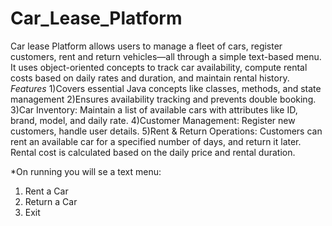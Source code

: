 # Car_Lease_Platform
Car lease Platform allows users to manage a fleet of cars, register customers, rent and return vehicles—all through a simple text-based menu. It uses object-oriented concepts to track car availability, compute rental costs based on daily rates and duration, and maintain rental history.
*Features*
1)Covers essential Java concepts like classes, methods, and state management
2)Ensures availability tracking and prevents double booking.
3)Car Inventory: Maintain a list of available cars with attributes like ID, brand, model, and daily rate.
4)Customer Management: Register new customers, handle user details.
5)Rent & Return Operations: Customers can rent an available car for a specified number of days, and return it later. Rental cost is calculated based on the daily price and rental duration.

*On running you will se a text menu:
1. Rent a Car  
2. Return a Car  
3. Exit

